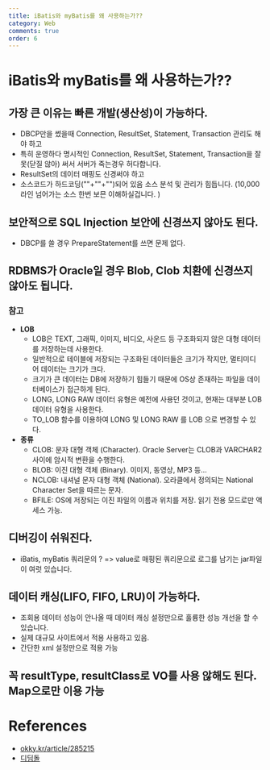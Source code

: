 ```yaml
---
title: iBatis와 myBatis를 왜 사용하는가??
category: Web
comments: true
order: 6
---
```


# iBatis와 myBatis를 왜 사용하는가??

## 가장 큰 이유는 빠른 개발(생산성)이 가능하다. 
* DBCP만을 썼을때 Connection, ResultSet, Statement, Transaction 관리도 해야 하고 
* 특히 운영하다 명시적인 Connection, ResultSet, Statement, Transaction을 잘못(닫질 않아) 써서 서버가 죽는경우 허다합니다. 
* ResultSet의 데이터 매핑도 신경써야 하고
* 소스코드가 하드코딩(""+""+"")되어 있음 소스 분석 및 관리가 힘듭니다. (10,000 라인 넘어가는 소스 한번 보믄 이해하실겁니다. )

## 보안적으로 SQL Injection 보안에 신경쓰지 않아도 된다. 
* DBCP를 쓸 경우 PrepareStatement를 쓰면 문제 없다. 

## RDBMS가 Oracle일 경우 Blob, Clob 치환에 신경쓰지 않아도 됩니다. 

### 참고
* __LOB__
  + LOB은 TEXT, 그래픽, 이미지, 비디오, 사운드 등 구조화되지 않은 대형 데이터를 저장하는데 사용한다.
  + 일반적으로 테이블에 저장되는 구조화된 데이터들은 크기가 작지만, 멀티미디어 데이터는 크기가 크다.
  + 크기가 큰 데이터는 DB에 저장하기 힘들기 때문에 OS상 존재하는 파일을 데이터베이스가 접근하게 된다.
  + LONG, LONG RAW 데이터 유형은 예전에 사용던 것이고, 현재는 대부분 LOB 데이터 유형을 사용한다.
  + TO_LOB 함수를 이용하여 LONG 및 LONG RAW 를 LOB 으로 변경할 수 있다.
* __종류__
  + CLOB: 문자 대형 객체 (Character). Oracle Server는 CLOB과 VARCHAR2 사이에 암시적 변환을 수행한다.
  + BLOB: 이진 대형 객체 (Binary). 이미지, 동영상, MP3 등... 
  + NCLOB: 내셔널 문자 대형 객체 (National). 오라클에서 정의되는 National Character Set을 따르는 문자.
  + BFILE: OS에 저장되는 이진 파일의 이름과 위치를 저장. 읽기 전용 모드로만 액세스 가능.


## 디버깅이 쉬워진다.
* iBatis, myBatis 쿼리문의 ? => value로 매핑된 쿼리문으로 로그를 남기는 jar파일이 여럿 있습니다. 

## 데이터 캐싱(LIFO, FIFO, LRU)이 가능하다.
* 조회용 데이터 성능이 안나올 때 데이터 캐싱 설정만으로 훌륭한 성능 개선을 할 수 있습니다. 
* 실제 대규모 사이트에서 적용 사용하고 있음. 
* 간단한 xml 설정만으로 적용 가능 

## 꼭 resultType, resultClass로 VO를 사용 않해도 된다. Map으로만 이용 가능 


# References
* [okky.kr/article/285215](https://okky.kr/article/285215)
* [디딤돌](https://stepping.tistory.com/30)
